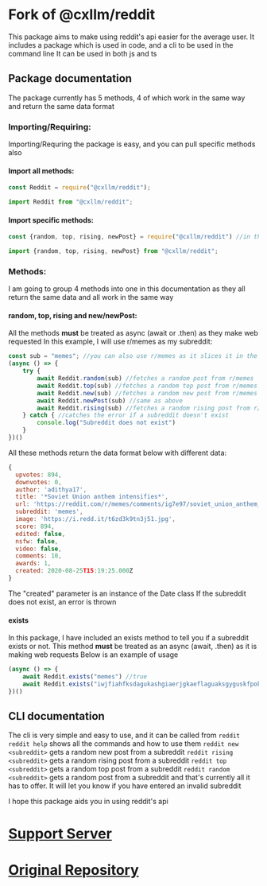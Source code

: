 # Fork of @cxllm/reddit
This package aims to make using reddit's api easier for the average user. It includes a package which is used in code, and a cli to be used in the command line
It can be used in both js and ts
## Package documentation
The package currently has 5 methods, 4 of which work in the same way and return the same data format
### Importing/Requiring:
Importing/Requring the package is easy, and you can pull specific methods also
#### Import all methods:
```js
const Reddit = require("@cxllm/reddit");
```

```ts
import Reddit from "@cxllm/reddit";
```
#### Import specific methods:
```js
const {random, top, rising, newPost} = require("@cxllm/reddit") //in this context, "newPost" must be used as new collides with the constructor
```

```ts
import {random, top, rising, newPost} from "@cxllm/reddit";
```

### Methods:
I am going to group 4 methods into one in this documentation as they all return the same data and all work in the same way
#### random, top, rising and new/newPost:
All the methods **must** be treated as async (await or .then) as they make web requested
In this example, I will use r/memes as my subreddit:
```js
const sub = "memes"; //you can also use r/memes as it slices it in the function
(async () => {
    try {
        await Reddit.random(sub) //fetches a random post from r/memes
        await Reddit.top(sub) //fetches a random top post from r/memes
        await Reddit.new(sub) //fetches a random new post from r/memes
        await Reddit.newPost(sub) //same as above
        await Reddit.rising(sub) //fetches a random rising post from r/memes
    } catch { //catches the error if a subreddit doesn't exist
        console.log("Subreddit does not exist")
    }
})()
```
All these methods return the data format below with different data: 
```js
{
  upvotes: 894,
  downvotes: 0,
  author: 'adithya17',
  title: '*Soviet Union anthem intensifies*',
  url: 'https://reddit.com/r/memes/comments/ig7e97/soviet_union_anthem_intensifies/',
  subreddit: 'memes',
  image: 'https://i.redd.it/t6zd3k9tn3j51.jpg',
  score: 894,
  edited: false,
  nsfw: false,
  video: false,
  comments: 10,
  awards: 1,
  created: 2020-08-25T15:19:25.000Z
}
```
The "created" parameter is an instance of the Date class
If the subreddit does not exist, an error is thrown
#### exists 
In this package, I have included an exists method to tell you if a subreddit exists or not.
This method **must** be treated as an async (await, .then) as it is making web requests
Below is an example of usage
```js
(async () => {
    await Reddit.exists("memes") //true
    await Reddit.exists("iwjfiahfksdagukashgiaerjgkaeflaguaksgyguskfpok") //false
})()
```

## CLI documentation
The cli is very simple and easy to use, and it can be called from `reddit`
`reddit help` shows all the commands and how to use them
`reddit new <subreddit>` gets a random new post from a subreddit
`reddit rising <subreddit>` gets a random rising post from a subreddit 
`reddit top <subreddit>` gets a random top post from a subreddit
`reddit random <subreddit>` gets a random post from a subreddit
and that's currently all it has to offer. It will let you know if you have entered an invalid subreddit

I hope this package aids you in using reddit's api
# [Support Server](https://discord.com/invite/XVxhVvG)
# [Original Repository](https://github.com/cxllm/reddit)
